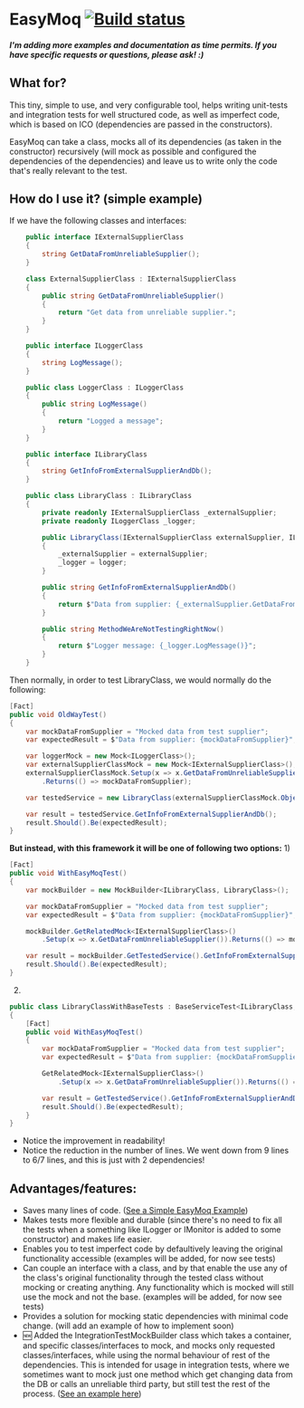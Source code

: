 # EasyMoq  [![Build status](https://ci.appveyor.com/api/projects/status/km7el3evvelhtl6f/branch/master?svg=true)](https://ci.appveyor.com/project/OshryHorn/easymoq/branch/master)

##### I'm adding more examples and documentation as time permits. If you have specific requests or questions, please ask! :)

## What for?
This tiny, simple to use, and very configurable tool, helps writing unit-tests and integration tests for well structured code, as well as imperfect code, which is based on ICO (dependencies are passed in the constructors).

EasyMoq can take a class, mocks all of its dependencies (as taken in the constructor) recursively (will mock as possible and configured the dependencies of the dependencies) and leave us to write only the code that's really relevant to the test.

## How do I use it? (simple example)
If we have the following classes and interfaces:
```csharp
    public interface IExternalSupplierClass
    {
        string GetDataFromUnreliableSupplier();
    }

    class ExternalSupplierClass : IExternalSupplierClass
    {
        public string GetDataFromUnreliableSupplier()
        {
            return "Get data from unreliable supplier.";
        }
    }

    public interface ILoggerClass
    {
        string LogMessage();
    }

    public class LoggerClass : ILoggerClass
    {
        public string LogMessage()
        {
            return "Logged a message";
        }
    }

    public interface ILibraryClass
    {
        string GetInfoFromExternalSupplierAndDb();
    }

    public class LibraryClass : ILibraryClass
    {
        private readonly IExternalSupplierClass _externalSupplier;
        private readonly ILoggerClass _logger;

        public LibraryClass(IExternalSupplierClass externalSupplier, ILoggerClass logger)
        {
            _externalSupplier = externalSupplier;
            _logger = logger;
        }

        public string GetInfoFromExternalSupplierAndDb()
        {
            return $"Data from supplier: {_externalSupplier.GetDataFromUnreliableSupplier()}";
        }

        public string MethodWeAreNotTestingRightNow()
        {
            return $"Logger message: {_logger.LogMessage()}";
        }
    }
```
Then normally, in order to test LibraryClass, we would normally do the following:
```csharp
[Fact]
public void OldWayTest()
{
    var mockDataFromSupplier = "Mocked data from test supplier";
    var expectedResult = $"Data from supplier: {mockDataFromSupplier}";

    var loggerMock = new Mock<ILoggerClass>();
    var externalSupplierClassMock = new Mock<IExternalSupplierClass>();
    externalSupplierClassMock.Setup(x => x.GetDataFromUnreliableSupplier())
        .Returns(() => mockDataFromSupplier);

    var testedService = new LibraryClass(externalSupplierClassMock.Object, loggerMock.Object);

    var result = testedService.GetInfoFromExternalSupplierAndDb();
    result.Should().Be(expectedResult);
}
```
**But instead, with this framework it will be one of following two options:**
1)
```csharp
[Fact]
public void WithEasyMoqTest()
{
    var mockBuilder = new MockBuilder<ILibraryClass, LibraryClass>();

    var mockDataFromSupplier = "Mocked data from test supplier";
    var expectedResult = $"Data from supplier: {mockDataFromSupplier}";

    mockBuilder.GetRelatedMock<IExternalSupplierClass>()
        .Setup(x => x.GetDataFromUnreliableSupplier()).Returns(() => mockDataFromSupplier);

    var result = mockBuilder.GetTestedService().GetInfoFromExternalSupplierAndDb();
    result.Should().Be(expectedResult);
}
```
2)
```csharp
public class LibraryClassWithBaseTests : BaseServiceTest<ILibraryClass, LibraryClass>
{
    [Fact]
    public void WithEasyMoqTest()
    {
        var mockDataFromSupplier = "Mocked data from test supplier";
        var expectedResult = $"Data from supplier: {mockDataFromSupplier}";

        GetRelatedMock<IExternalSupplierClass>()
            .Setup(x => x.GetDataFromUnreliableSupplier()).Returns(() => mockDataFromSupplier);

        var result = GetTestedService().GetInfoFromExternalSupplierAndDb();
        result.Should().Be(expectedResult);
    }
}
```
* Notice the improvement in readability!
* Notice the reduction in the number of lines. We went down from 9 lines to 6/7 lines, and this is just with 2 dependencies!

## Advantages/features:
- Saves many lines of code. ([See a Simple EasyMoq Example](https://github.com/Oshryh/EasyMoq/wiki/Simple-Mock-2))
- Makes tests more flexible and durable (since there's no need to fix all the tests when a something like ILogger or IMonitor is added to some constructor) and makes life easier.
- Enables you to test imperfect code by defaultively leaving the original functionality accessible (examples will be added, for now see tests)
- Can couple an interface with a class, and by that enable the use any of the class's original functionality through the tested class without mocking or creating anything. Any functionality which is mocked will still use the mock and not the base. (examples will be added, for now see tests)
- Provides a solution for mocking static dependencies with minimal code change. (will add an example of how to implement soon)
- 🆕 Added the IntegrationTestMockBuilder class which takes a container, and specific classes/interfaces to mock, and mocks only requested classes/interfaces, while using the normal behaviour of rest of the dependencies. This is intended for usage in integration tests, where we sometimes want to mock just one method which get changing data from the DB or calls an unreliable third party, but still test the rest of the process. ([See an example here](https://github.com/Oshryh/EasyMoq/wiki/Integration-Test-Mock-1))
